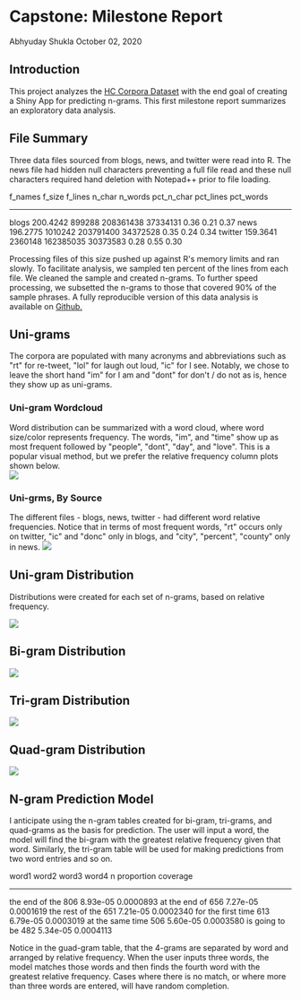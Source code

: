 # Capstone: Milestone Report
Abhyuday Shukla
October 02, 2020  

## Introduction   
This project analyzes the [HC Corpora Dataset](https://d396qusza40orc.cloudfront.net/dsscapstone/dataset/Coursera-SwiftKey.zip) with the end goal of creating a Shiny App for predicting n-grams.  This first milestone report summarizes an exploratory data analysis.

## File Summary   
Three data files sourced from blogs, news, and twitter were read into R.  The news file had hidden null characters preventing a full file read and these null characters required hand deletion with Notepad++ prior to file loading. 

f_names      f_size   f_lines      n_char    n_words   pct_n_char   pct_lines   pct_words
--------  ---------  --------  ----------  ---------  -----------  ----------  ----------
blogs      200.4242    899288   208361438   37334131         0.36        0.21        0.37
news       196.2775   1010242   203791400   34372528         0.35        0.24        0.34
twitter    159.3641   2360148   162385035   30373583         0.28        0.55        0.30
  
Processing files of this size pushed up against R's memory limits and ran slowly. To facilitate analysis, we sampled ten percent of the lines from each file. We cleaned the sample and created n-grams. To further speed processing, we subsetted the n-grams to those that covered 90% of the sample phrases.  A fully reproducible version of this data analysis is available on [Github.](https://github.com/mark-blackmore/JHU-Data-Science-Capstone/blob/master/02_Task_Script.md)

## Uni-grams  
The corpora are populated with many acronyms and abbreviations such as "rt" for re-tweet, "lol" for laugh out loud, "ic" for I see. Notably, we chose to leave the short hand "im" for I am and "dont" for don't / do not as is, hence they show up as uni-grams.  

### Uni-gram Wordcloud  
Word distribution can be summarized with a word cloud, where word size/color represents frequency. The words, "im", and "time" show up as most frequent followed by "people", "dont", "day", and "love". This is a popular visual method, but we prefer the relative frequency column plots shown below.  
![](03_Milestone_Report_files/figure-html/unnamed-chunk-1-1.png)<!-- -->

### Uni-grms, By Source  
The different files - blogs, news, twitter - had different word relative frequencies. Notice that in terms of most frequent words, "rt" occurs only on twitter, "ic" and "donc" only in blogs, and "city", "percent", "county" only in news. 
![](03_Milestone_Report_files/figure-html/unnamed-chunk-2-1.png)<!-- -->

## Uni-gram Distribution
Distributions were created for each set of n-grams, based on relative frequency.

![](03_Milestone_Report_files/figure-html/unigrams-1.png)<!-- -->


## Bi-gram Distribution
![](03_Milestone_Report_files/figure-html/bigrams-1.png)<!-- -->

## Tri-gram Distribution
![](03_Milestone_Report_files/figure-html/trigrams-1.png)<!-- -->

## Quad-gram Distribution
![](03_Milestone_Report_files/figure-html/quadgrams-1.png)<!-- -->

## N-gram Prediction Model

I anticipate using the n-gram tables created for bi-gram, tri-grams, and quad-grams as the basis for prediction.  The user will input a word, the model will find the bi-gram with the greatest relative frequency given that word.  Similarly, the tri-gram table will be used for making predictions from two word entries and so on.  


word1   word2   word3   word4      n   proportion    coverage
------  ------  ------  ------  ----  -----------  ----------
the     end     of      the      806     8.93e-05   0.0000893
at      the     end     of       656     7.27e-05   0.0001619
the     rest    of      the      651     7.21e-05   0.0002340
for     the     first   time     613     6.79e-05   0.0003019
at      the     same    time     506     5.60e-05   0.0003580
is      going   to      be       482     5.34e-05   0.0004113

Notice in the guad-gram table, that the 4-grams are separated by word and arranged by relative frequency. When the user inputs three words, the model matches those words and then finds the fourth word with the greatest relative frequency.  Cases where there is no match, or where more than three words are entered, will have random completion.


